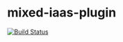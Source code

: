 # mixed-iaas-plugin

[![Build Status](https://circleci.com/gh/cloudify-examples/mixed-iaas-plugin.svg?style=shield&circle-token=:circle-token)](https://circleci.com/gh/cloudify-examples/mixed-iaas-plugin)
